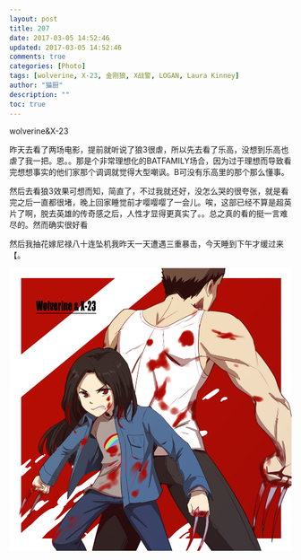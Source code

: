 ```yaml
---
layout: post
title: 207
date: 2017-03-05 14:52:46
updated: 2017-03-05 14:52:46
comments: true
categories: [Photo]
tags: [wolverine, X-23, 金刚狼, X战警, LOGAN, Laura Kinney]
author: "猫厨"
description: ""
toc: true
---
```


<p>wolverine&amp;X-23<br /></p> 
<p>昨天去看了两场电影，提前就听说了狼3很虐，所以先去看了乐高，没想到乐高也虐了我一把。恩。。那是个非常理想化的BATFAMILY场合，因为过于理想而导致看完想想事实的他们家那个调调就觉得大型嘲讽。B可没有乐高里的那个那么懂事。</p> 
<p>然后去看狼3效果可想而知，简直了，不过我就还好，没怎么哭的很夸张，就是看完之后一直都很堵，晚上回家睡觉前才嘤嘤嘤了一会儿。唉，这部已经不算是超英片了啊，脱去英雄的传奇感之后，人性才显得更真实了。。总之真的看的挺一言难尽的。然而确实很好看</p> 
<p>然后我抽花嫁尼禄八十连坠机我昨天一天遭遇三重暴击，今天睡到下午才缓过来【。</p>

![](https://raw.githubusercontent.com/alicewish/meowchain247/master/img_cVZNdzJtQk9JV2NtWEQ2UnIrUTNtdE1RZnM5cGtZem9PZVp1TTdHQ0crTWcvY0d2RGdIcmtBPT0.jpg)